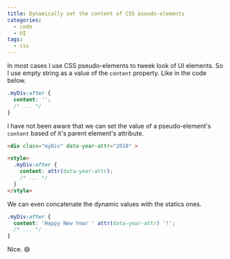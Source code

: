 ```yaml
---
title: Dynamically set the content of CSS pseudo-elements
categories:
  - code
  - UI
tags:
  - css
---
```


In most cases I use CSS pseudo-elements to tweek look of UI elements. So I use empty string as a value of the `content` property. Like in the code below.

```css
.myDiv:after {
  content: '';
  /* ... */
}
```

I have not been aware that we can set the value of a pseudo-element's `content` based of it's parent element's attribute.

```html
<div class="myDiv" data-year-attr="2018" >

<style>
  .myDiv:after {
    content: attr(data-year-attr);
    /* ... */
  }
</style>
```

We can even concatenate the dynamic values with the statics ones.

```css
.myDiv:after {
  content: 'Happy New Year ' attr(data-year-attr) '!';
  /* ... */
}
```

Nice. :smile:
